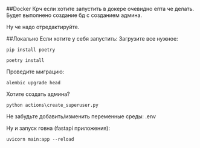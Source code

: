 ##Docker 
Крч если хотите запустить в докере очевидно епта че делать.
Будет выполнено создание бд с созданием админа.

Ну че надо отредактируйте.

##Локально
 Если хотите у себя запустить:
 Загрузите все нужное:
 ```
 pip install poetry

 poetry install
 ```
Проведите миграцию:
```
alembic upgrade head
```
Хотите создать админа?
```
python actions\create_superuser.py
```

Не забудьте добавить/изменить переменные среды: .env

Ну и запуск говна (fastapi приложения):
```
uvicorn main:app --reload
```